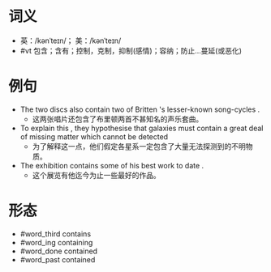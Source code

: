 # 词义
- 英：/kənˈteɪn/； 美：/kənˈteɪn/
- #vt 包含；含有；控制，克制，抑制(感情)；容纳；防止…蔓延(或恶化)
# 例句
- The two discs also contain two of Britten 's lesser-known song-cycles .
	- 这两张唱片还包含了布里顿两首不甚知名的声乐套曲。
- To explain this , they hypothesise that galaxies must contain a great deal of missing matter which cannot be detected
	- 为了解释这一点，他们假定各星系一定包含了大量无法探测到的不明物质。
- The exhibition contains some of his best work to date .
	- 这个展览有他迄今为止一些最好的作品。
# 形态
- #word_third contains
- #word_ing containing
- #word_done contained
- #word_past contained
